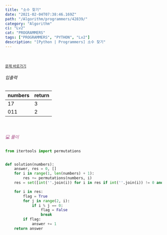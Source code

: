 ```yaml
---
title: "소수 찾기"
date: "2021-02-04T07:38:46.169Z"
path: "/Algorithm/programmers/42839/"
category: "Algorithm"
ci: "Lv2"
cat: "PROGRAMMERS"
tags: ["PROGRAMMERS", "PYTHON", "Lv2"]
description: "[Python | Programmers] 소수 찾기"
---
```


<br />

<a href="https://programmers.co.kr/learn/courses/30/lessons/42839"><small>문제 바로가기</small></a>

###### 입출력

| numbers | return |
| ------- | ------ |
| 17      | 3      |
| 011     | 2      |

<br />

##### <h5 style="color:#C587AE;">💻 풀이</h5>

```python
from itertools import permutations


def solution(numbers):
    answer, res = 0, []
    for i in range(1, len(numbers) + 1):
        res += permutations(numbers, i)
    res = set([int(''.join(i)) for i in res if int(''.join(i)) != 0 and int(''.join(i)) != 1])

    for i in res:
        flag = True
        for j in range(2, i):
            if i % j == 0:
                flag = False
                break
        if flag:
            answer += 1
    return answer
```

<br />

